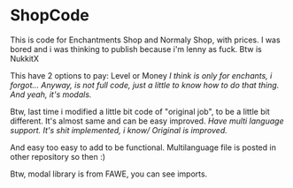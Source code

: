 # ShopCode
This is code for Enchantments Shop and Normaly Shop, with prices. I was bored and i was thinking to publish because i'm lenny as fuck. Btw is NukkitX

This have 2 options to pay: Level or Money *I think is only for enchants, i forgot... Anyway, is not full code, just a little to know how to do that thing.
And yeah, it's modals.*

Btw, last time i modified a little bit code of "original job", to be a little bit different. It's almost same and can be easy improved. *Have multi language support. It's shit implemented, i know/ Original is improved.*

And easy too easy to add to be functional. Multilanguage file is posted in other repository so then :) 

Btw, modal library is from FAWE, you can see imports.
